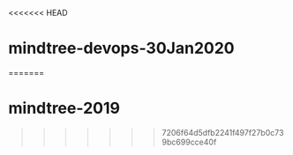 <<<<<<< HEAD
# mindtree-devops-30Jan2020
=======
# mindtree-2019
>>>>>>> 7206f64d5dfb2241f497f27b0c739bc699cce40f
